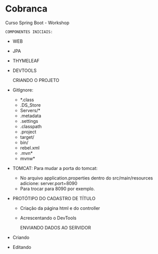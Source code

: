 # Cobranca
Curso Spring Boot - Workshop


    COMPONENTES INICIAIS:
- WEB
- JPA
- THYMELEAF
- DEVTOOLS


    CRIANDO O PROJETO
- GitIgnore:
	- *.class
	- .DS_Store
	- Servers/*
	- .metadata
	- .settings
	- .classpath
	- .project
	- target/
	- bin/
	- rebel.xml
	- .mvn*
	- mvnw*

- TOMCAT:
Para mudar a porta do tomcat:
	* No arquivo application.properties dentro do src/main/resources adicione:
	server.port=8090
	* Para trocar para 8090 por exemplo.

- PROTÓTIPO DO CADASTRO DE TÍTULO
	- Criação da página html e do controller
	- Acrescentando o DevTools
 
      ENVIANDO DADOS AO SERVIDOR
- Criando
- Editando

